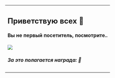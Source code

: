<div align="center">
<table>
	<tr>
		<td>
			<h2>Приветствую всех 👋</h2>
			<h4>Вы не первый посетитель, посмотрите..</h4>
			<a href="#hello-there-"><img src="[https://count.getloli.com/get/@:gh-profile-views-counter?theme=moebooru](https://count.getloli.com/@:itsegorov?name=%3Aitsegorov&theme=booru-lewd)"></a>
			<h5>За это полагается награда: 🍪</h5>
	</tr>
</table>
</div>
